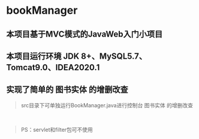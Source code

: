 # bookManager
## 本项目基于MVC模式的JavaWeb入门小项目
## 本项目运行环境 JDK 8+、MySQL5.7、Tomcat9.0、IDEA2020.1
## 实现了简单的 图书实体 的增删改查

>src目录下可单独运行BookManager.java进行控制台 图书实体 的增删改查

<br>

>PS：servlet和filter包可不使用
